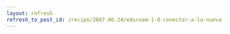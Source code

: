 ```yaml
---
layout: refresh
refresh_to_post_id: /recipe/2007-06-24/eduroam-1-0-conectar-a-la-nueva-wifi-de-la-universidad.html
---
```

